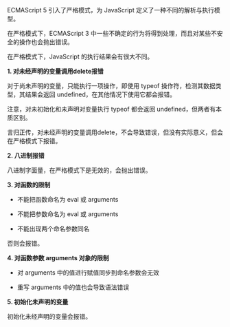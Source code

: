 
ECMAScript 5 引入了严格模式，为 JavaScript 定义了一种不同的解析与执行模型。

在严格模式下，ECMAScript 3 中一些不确定的行为将得到处理，而且对某些不安全的操作也会抛出错误。

在严格模式下，JavaScript 的执行结果会有很大不同。



**1. 对未经声明的变量调用delete报错**

对于尚未声明的变量，只能执行一项操作，即使用 typeof 操作符，检测其数据类型，其结果会返回 undefined，在其他情况下使用它都会报错。

注意，对未初始化和未声明对变量执行 typeof 都会返回 undefined，但两者有本质区别。

言归正传，对未经声明的变量调用delete，不会导致错误，但没有实际意义，但会在严格模式下报错。


**2. 八进制报错**

八进制字面量，在严格模式下是无效的，会抛出错误。


**3. 对函数的限制**

- 不能把函数命名为 eval 或 arguments

- 不能把参数命名为 eval 或 arguments

- 不能出现两个命名参数同名

否则会报错。


**4. 对函数参数 arguments 对象的限制**

- 对 arguments 中的值进行赋值同步到命名参数会无效

- 重写 arguments 中的值也会导致语法错误


**5. 初始化未声明的变量**

初始化未经声明的变量会报错。
